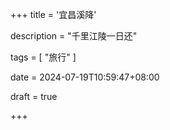 +++
title = '宜昌溪降'

description = "千里江陵一日还"

tags = [ "旅行" ]

date = 2024-07-19T10:59:47+08:00

draft = true

+++
